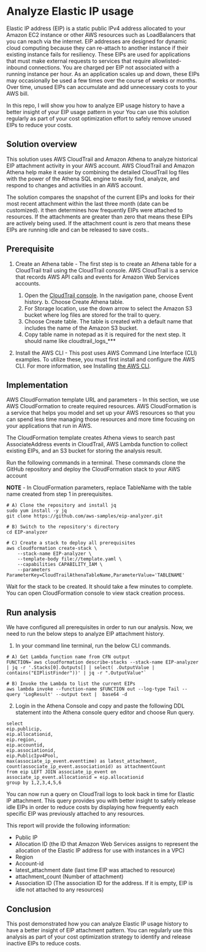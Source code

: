 # Analyze Elastic IP usage

Elastic IP address (EIP) is a static public IPv4 address allocated to your Amazon EC2 instance or other AWS resources such as LoadBalancers that you can reach via the internet. EIP addresses are designed for dynamic cloud computing because they can re-attach to another instance if their existing instance fails for resiliency. These EIPs are used for applications that must make external requests to services that require allowlisted-inbound connections. You are charged per EIP not associated with a running instance per hour. As an application scales up and down, these EIPs may occasionally be used a few times over the course of weeks or months. Over time, unused EIPs can accumulate and add unnecessary costs to your AWS bill. 

In this repo, I will show you how to analyze EIP usage history to have a better insight of your EIP usage pattern in your You can use this solution regularly as part of your cost optimization effort to safely remove unused EIPs to reduce your costs. 

## Solution overview

This solution uses AWS CloudTrail and Amazon Athena to analyze historical EIP attachment activity in your AWS account. AWS CloudTrail and Amazon Athena help make it easier by combining the detailed CloudTrail log files with the power of the Athena SQL engine to easily find, analyze, and respond to changes and activities in an AWS account. 

The solution compares the snapshot of the current EIPs and looks for their most recent attachment within the last three month (date can be customized). it then determines how frequently EIPs were attached to resources. If the attachments are greater than zero that means these EIPs are actively being used. If the attachment count is zero that means these EIPs are running idle and can be released to save costs..

## Prerequisite 

1. Create an Athena table - The first step is to create an Athena table for a CloudTrail trail using the CloudTrail console. AWS CloudTrail is a service that records AWS API calls and events for Amazon Web Services accounts. 

    1. Open the [CloudTrail console](https://console.aws.amazon.com/cloudtrail/home). In the navigation pane, choose Event history. b. Choose Create Athena table.
    1. For Storage location, use the down arrow to select the Amazon S3 bucket where log files are stored for the trail to query.
    1. Choose Create table. The table is created with a default name that includes the name of the Amazon S3 bucket.
    1. Copy table name in notepad as it is required for the next step. It should name like cloudtrail_logs_***

2. Install the AWS CLI - This post uses AWS Command Line Interface (CLI) examples. To utilize these, you must first install and configure the AWS CLI. For more information, see Installing [the AWS CLI](https://docs.aws.amazon.com/cli/latest/userguide/getting-started-install.html).

## Implementation

AWS CloudFormation template URL and parameters - In this section, we use AWS CloudFormation to create required resources. AWS CloudFormation is a service that helps you model and set up your AWS resources so that you can spend less time managing those resources and more time focusing on your applications that run in AWS. 

The CloudFormation template creates Athena views to search past AssociateAddress events in CloudTrail, AWS Lambda function to collect existing EIPs, and an S3 bucket for storing the analysis result. 

Run the following commands in a terminal. These commands clone the GitHub repository and deploy the CloudFormation stack to your AWS account

**NOTE** - In CloudFormation parameters, replace TableName with the table name created from step 1 in prerequisites.

```
# A) Clone the repository and install jq
sudo yum install -y jq
git clone https://github.com/aws-samples/eip-analyzer.git

# B) Switch to the repository's directory
cd EIP-analyzer

# C) Create a stack to deploy all prerequisites 
aws cloudformation create-stack \
    --stack-name EIP-analyzer \
    --template-body file://template.yaml \
    --capabilities CAPABILITY_IAM \
    --parameters ParameterKey=CloudTrailAthenaTableName,ParameterValue='TABLENAME'
```
Wait for the stack to be created. It should take a few minutes to complete. You can open CloudFormation console to view stack creation process.

## Run analysis

We have configured all prerequisites in order to run our analysis. Now, we need to run the below steps to analyze EIP attachment history.

1. In your command line terminal, run the below CLI commands.

```
# A) Get Lambda function name from CFN output
FUNCTION=`aws cloudformation describe-stacks --stack-name EIP-analyzer | jq -r '.Stacks[0].Outputs[] | select( .OutputValue | contains("EIPlistFinder"))' | jq -r ".OutputValue"`

# B) Invoke the Lambda to list the current EIPs
aws lambda invoke --function-name $FUNCTION out --log-type Tail --query 'LogResult' --output text |  base64 -d
```
2. Login in the Athena Console and copy and paste the following DDL statement into the Athena console query editor and choose Run query.

```
select 
eip.publicip,
eip.allocationid,
eip.region,
eip.accountid,
eip.associationid, 
eip.PublicIpv4Pool,
max(associate_ip_event.eventtime) as latest_attachment,
count(associate_ip_event.associationid) as attachmentCount
from eip LEFT JOIN associate_ip_event on associate_ip_event.allocationid = eip.allocationid 
group by 1,2,3,4,5,6
```

You can now run a query on CloudTrail logs to look back in time for Elastic IP attachment. This query provides you with better insight to safely release idle EIPs in order to reduce costs by displaying how frequently each specific EIP was previously attached to any resources.

This report will provide the following information:

- Public IP
- Allocation ID (the ID that Amazon Web Services assigns to represent the allocation of the Elastic IP address for use with instances in a VPC)
- Region
- Account-id
- latest_attachment date (last time EIP was attached to resource)
- attachment_count (Number of attachment)
- Association ID (The association ID for the address. If it is empty, EIP is idle not attached to any resources)

## Conclusion

This post demonstrated how you can analyze Elastic IP usage history to have a better insight of EIP attachment pattern. You can regularly use this analysis as part of your cost optimization strategy to identify and release inactive EIPs to reduce costs.
